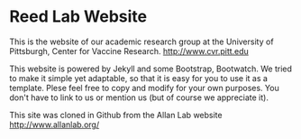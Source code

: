 # Reed Lab Website

This is the website of our academic research group at the University of Pittsburgh, Center for Vaccine Research. http://www.cvr.pitt.edu

This website is powered by Jekyll and some Bootstrap, Bootwatch. We tried to make it simple yet adaptable, so that it is easy for you to use it as a template. Plese feel free to copy and modify for your own purposes.  You don't have to link to us or mention us (but of course we appreciate it).

This site was cloned in Github from the Allan Lab website http://www.allanlab.org/

